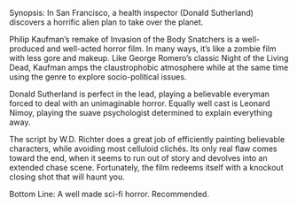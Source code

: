 Synopsis: In San Francisco, a health inspector (Donald Sutherland) discovers a horrific alien plan to take over the planet.

Philip Kaufman’s remake of Invasion of the Body Snatchers is a well-produced and well-acted horror film.  In many ways, it’s like a zombie film with less gore and makeup.  Like George Romero’s classic Night of the Living Dead, Kaufman amps the claustrophobic atmosphere while at the same time using the genre to explore socio-political issues. 

Donald Sutherland is perfect in the lead, playing a believable everyman forced to deal with an unimaginable horror.  Equally well cast is Leonard Nimoy, playing the suave psychologist determined to explain everything away.

The script by W.D. Richter does a great job of efficiently painting believable characters, while avoiding most celluloid clichés.  Its only real flaw comes toward the end, when it seems to run out of story and devolves into an extended chase scene.  Fortunately, the film redeems itself with a knockout closing shot that will haunt you.

Bottom Line: A well made sci-fi horror.  Recommended.

